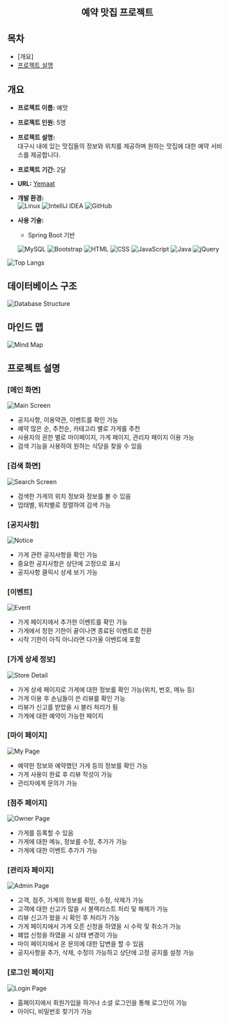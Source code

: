 <div align="center">
  <h2>예약 맛집 프로젝트</h2>
</div>

## 목차
- [개요]
- [프로젝트 설명](#프로젝트-설명)

## 개요
- **프로젝트 이름:** 예맛
- **프로젝트 인원:** 5명
- **프로젝트 설명:**  
  대구시 내에 있는 맛집들의 정보와 위치를 제공하며 원하는 맛집에 대한 예약 서비스를 제공합니다.
- **프로젝트 기간:** 2달
- **URL:** [Yemaat](http://docs.yi.or.kr:3015/home)
- **개발 환경:**  
  ![Linux](https://img.shields.io/badge/Linux-FCC624?style=for-the-badge&logo=linux&logoColor=black)
  ![IntelliJ IDEA](https://img.shields.io/badge/IntelliJ_IDEA-000000.svg?style=for-the-badge&logo=intellij-idea&logoColor=white)
  ![GitHub](https://img.shields.io/badge/GitHub-100000?style=for-the-badge&logo=github&logoColor=white)
- **사용 기술:**
  - Spring Boot 기반
 
  ![MySQL](https://img.shields.io/badge/MySQL-00000F?style=for-the-badge&logo=mysql&logoColor=white)
  ![Bootstrap](https://img.shields.io/badge/Bootstrap-563D7C?style=for-the-badge&logo=bootstrap&logoColor=white)
  ![HTML](https://img.shields.io/badge/HTML-239120?style=for-the-badge&logo=html5&logoColor=white)
  ![CSS](https://img.shields.io/badge/CSS-239120?&style=for-the-badge&logo=css3&logoColor=white)
  ![JavaScript](https://img.shields.io/badge/JavaScript-F7DF1E?style=for-the-badge&logo=JavaScript&logoColor=white)
  ![Java](https://img.shields.io/badge/Java-ED8B00?style=for-the-badge&logo=openjdk&logoColor=white)
  ![jQuery](https://img.shields.io/badge/jQuery-0769AD?style=for-the-badge&logo=jquery&logoColor=white)

![Top Langs](https://github-readme-stats.vercel.app/api/top-langs/?username=Hyeonim)

## 데이터베이스 구조
![Database Structure](https://github.com/Hyeonim/yemaat/assets/122865860/37b0848a-5224-4038-9596-dfbfdf1ffe59)

## 마인드 맵
![Mind Map](https://github.com/Hyeonim/yemaat/assets/122865860/fe5e91e2-1755-4798-b0d5-0a24b7d95b8c)

## 프로젝트 설명

### **[메인 화면]**
![Main Screen](https://github.com/Hyeonim/yemaat/assets/122865860/571bbdf2-0ad1-4b3e-ab96-ee7f3e789956)

- 공지사항, 이용약관, 이벤트를 확인 가능
- 예약 많은 순, 추천순, 카테고리 별로 가게를 추천
- 사용자의 권한 별로 마이페이지, 가게 페이지, 관리자 페이지 이용 가능
- 검색 기능을 사용하여 원하는 식당을 찾을 수 있음

### **[검색 화면]**
![Search Screen](https://github.com/Hyeonim/yemaat/assets/122865860/ab340f39-c8c3-4f24-a259-d5249d14bbd5)

- 검색한 가게의 위치 정보와 정보를 볼 수 있음
- 업태별, 위치별로 정렬하여 검색 가능

### **[공지사항]**
![Notice](https://github.com/Hyeonim/yemaat/assets/122865860/761b725e-48fa-4451-a1ea-3351ce4145ec)

- 가게 관련 공지사항을 확인 가능
- 중요한 공지사항은 상단에 고정으로 표시
- 공지사항 클릭시 상세 보기 가능

### **[이벤트]**
![Event](https://github.com/Hyeonim/yemaat/assets/122865860/6d3a575f-7523-4eaa-8fed-f2d3e2fba6f8)

- 가게 페이지에서 추가한 이벤트를 확인 가능
- 가게에서 정한 기한이 끝이나면 종료된 이벤트로 전환
- 시작 기한이 아직 아니라면 다가올 이벤트에 포함

### **[가게 상세 정보]**
![Store Detail](https://github.com/Hyeonim/yemaat/assets/122865860/2e549e13-636b-426b-a7b0-9d2b61e9ee84)

- 가게 상세 페이지로 가게에 대한 정보를 확인 가능(위치, 번호, 메뉴 등)
- 가게 이용 후 손님들이 쓴 리뷰를 확인 가능
- 리뷰가 신고를 받았을 시 블러 처리가 됨
- 가게에 대한 예약이 가능한 페이지

### **[마이 페이지]**
![My Page](https://github.com/Hyeonim/yemaat/assets/122865860/9a234086-98f6-46ba-bd94-de5c2cbba879)

- 예약한 정보와 예약했던 가게 등의 정보를 확인 가능
- 가게 사용이 완료 후 리뷰 작성이 가능
- 관리자에게 문의가 가능

### **[점주 페이지]**
![Owner Page](https://github.com/Hyeonim/yemaat/assets/122865860/307b4a63-bc19-4ea0-bac2-743aa6ef5083)

- 가게를 등록할 수 있음
- 가게에 대한 메뉴, 정보를 수정, 추가가 가능
- 가게에 대한 이벤트 추가가 가능

### **[관리자 페이지]**
![Admin Page](https://github.com/Hyeonim/yemaat/assets/122865860/6e71a544-19b0-4ab8-8984-2ad9b86cd185)

- 고객, 점주, 가게의 정보를 확인, 수정, 삭제가 가능
- 고객에 대한 신고가 많을 시 블랙리스트 처리 및 해제가 가능
- 리뷰 신고가 왔을 시 확인 후 처리가 가능
- 가게 페이지에서 가게 오픈 신청을 하였을 시 수락 및 취소가 가능
- 폐업 신청을 하였을 시 상태 변경이 가능
- 마이 페이지에서 온 문의에 대한 답변을 할 수 있음
- 공지사항을 추가, 삭제, 수정이 가능하고 상단에 고정 공지를 설정 가능

### **[로그인 페이지]**
![Login Page](https://github.com/Hyeonim/yemaat/assets/122865860/93008dad-f4a8-4022-bbc8-353f29aea916)

- 홈페이지에서 회원가입을 하거나 소셜 로그인을 통해 로그인이 가능
- 아이디, 비밀번호 찾기가 가능

